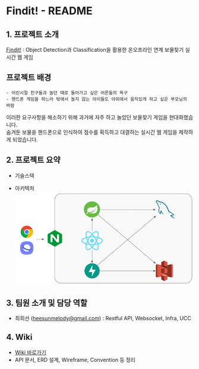 # Findit! - README
## 1. 프로젝트 소개
[Findit!](https://findit.life/) : Object Detection과 Classification을 활용한 온오프라인 연계 보물찾기 실시간 웹 게임

## 프로젝트 배경
	- 어린시절 친구들과 놀던 때로 돌아가고 싶은 어른들의 욕구
	- 핸드폰 게임을 하느라 밖에서 놀지 않는 아이들도 야외에서 움직있게 하고 싶은 부모님의 바람
이러한 요구사항을 해소하기 위해 과거에 자주 하고 놀았던 보물찾기 게임을 현대화했습니다.     
숨겨둔 보물을 핸드폰으로 인식하여 점수를 획득하고 대결하는 실시간 웹 게임을 제작하게 되었습니다.

## 2. 프로젝트 요약
- 기술스택

- 아키텍처    
![image.png](./image.png)
## 3. 팀원 소개 및 담당 역할
- 최희선 (heesunmelody@gmail.com) : Restful API, Websocket, Infra, UCC

## 4. Wiki
- [Wiki 바로가기](https://lab.ssafy.com/s07-ai-image-sub2/S07P22A203/-/wikis/home)
- API 문서, ERD 설계, Wireframe, Convention 등 정리
